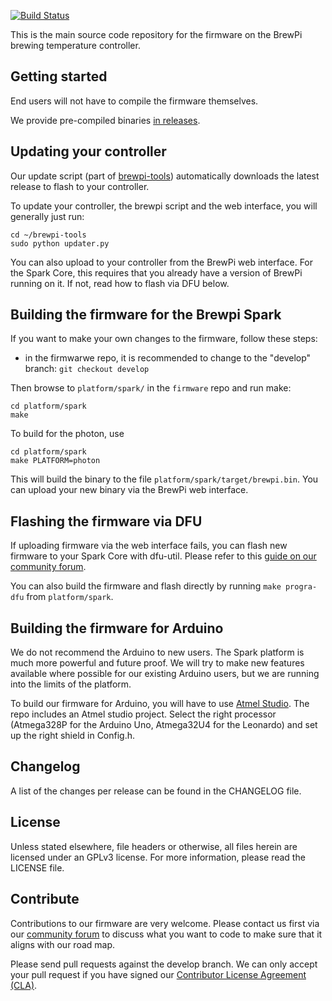 [![Build Status](https://travis-ci.org/BrewPi/firmware.svg?branch=feature%2Ftravis-ci)](https://travis-ci.org/BrewPi/firmware)

This is the main source code repository  for the firmware on the BrewPi brewing temperature controller.


## Getting started
End users will not have to compile the firmware themselves.

We provide pre-compiled binaries [in releases](https://github.com/BrewPi/firmware/releases).


## Updating your controller
Our update script (part of [brewpi-tools](https://github.com/elcojacobs/brewpi-tools)) automatically downloads the latest release to flash to your controller.

To update your controller, the brewpi script and the web interface, you will generally just run:
```
cd ~/brewpi-tools
sudo python updater.py
```

You can also upload to your controller from the BrewPi web interface. For the Spark Core, this requires that you already have a version of BrewPi running on it. If not, read how to flash via DFU below.


## Building the firmware for the Brewpi Spark
If you want to make your own changes to the firmware, follow these steps:

- in the firmwarwe repo, it is recommended to change to the "develop" branch: `git checkout develop`

Then browse to `platform/spark/` in the `firmware` repo and run make:

```
cd platform/spark
make
```

To build for the photon, use

```
cd platform/spark
make PLATFORM=photon
```


This will build the binary to the file `platform/spark/target/brewpi.bin`. You can upload your new binary via the BrewPi web interface.

## Flashing the firmware via DFU
If uploading firmware via the web interface fails, you can flash new firmware to your Spark Core with dfu-util. Please refer to this [guide on our community forum](https://community.brewpi.com/t/flashing-the-core-without-the-web-interface-fresh-core-or-in-case-of-emergency/).

You can also build the firmware and flash directly by running `make progra-dfu` from `platform/spark`.


## Building the firmware for Arduino
We do not recommend the Arduino to new users. The Spark platform is much more powerful and future proof. We will try to make new features available where possible for our existing Arduino users, but we are running into the limits of the platform.

To build our firmware for Arduino, you will have to use [Atmel Studio](http://www.atmel.com/microsite/atmel_studio6/). The repo includes an Atmel studio project. Select the right processor (Atmega328P for the Arduino Uno, Atmega32U4 for the Leonardo) and set up the right shield in Config.h.


## Changelog
A list of the changes per release can be found in the CHANGELOG file.


## License
Unless stated elsewhere, file headers or otherwise, all files herein are licensed under an GPLv3 license. For more information, please read the LICENSE file.


## Contribute
Contributions to our firmware are very welcome. Please contact us first via our [community forum](https://community.brewpi.com/) to discuss what you want to code to make sure that it aligns with our road map.

Please send pull requests against the develop branch. We can only accept your pull request if you have signed our [Contributor License Agreement (CLA)](http://www.brewpi.com/cla/).